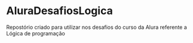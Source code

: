 # AluraDesafiosLogica
Repostório criado para utilizar nos desafios do curso da Alura referente a Lógica de programação
